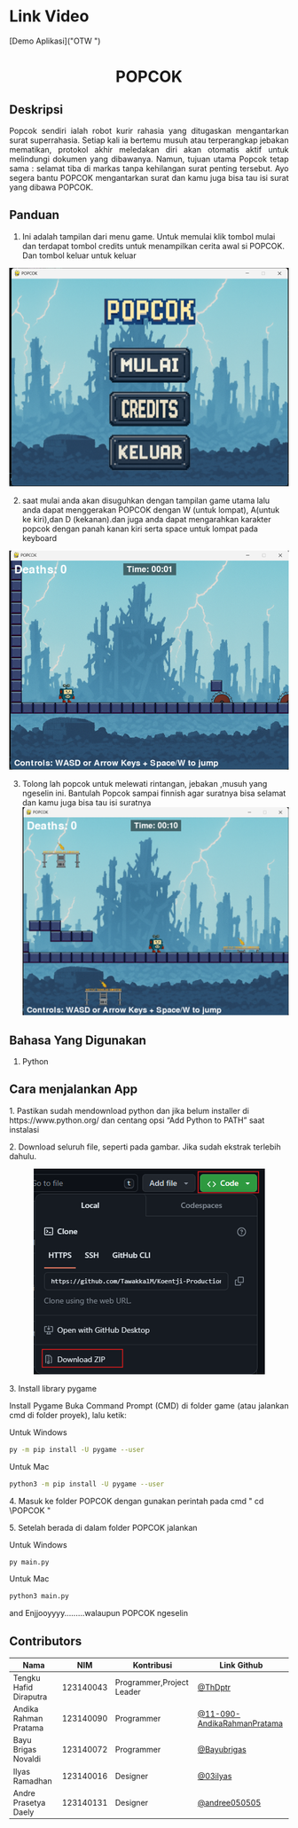# Link Video 

[Demo Aplikasi]("OTW ")


# <h1 align="center">POPCOK</h1>

## Deskripsi

<p align="justify">
  Popcok sendiri ialah robot kurir rahasia yang ditugaskan 
mengantarkan surat superrahasia. Setiap kali ia bertemu musuh 
atau terperangkap jebakan mematikan, protokol akhir meledakan
diri  akan otomatis aktif untuk melindungi dokumen yang dibawanya. 
Namun, tujuan utama Popcok tetap sama : selamat tiba di markas 
tanpa kehilangan surat penting tersebut.  Ayo segera bantu POPCOK 
mengantarkan surat dan kamu juga bisa tau isi surat yang dibawa POPCOK.
</p>

## Panduan 

1. Ini adalah tampilan dari menu game. Untuk memulai klik tombol mulai
   dan terdapat tombol credits untuk menampilkan cerita awal si POPCOK.
   Dan tombol keluar untuk keluar 

![Tampilan menu!](POPCOK/README/halaman_mulai.png)

2. saat mulai anda akan disuguhkan dengan tampilan game utama 
   lalu anda dapat menggerakan POPCOK dengan W (untuk lompat),
   A(untuk ke kiri),dan D (kekanan).dan juga anda dapat mengarahkan
   karakter popcok dengan panah kanan kiri serta space untuk lompat
   pada keyboard 

![Lompat lompat!](POPCOK/README/awal_game.png)

3. Tolong lah popcok untuk melewati rintangan, jebakan ,musuh yang 
ngeselin ini. Bantulah Popcok sampai finnish agar suratnya bisa 
selamat dan kamu juga bisa tau isi suratnya 
![Good luck!](POPCOK/README/saat_finnish.png)


## Bahasa Yang Digunakan

<ol>
    <li> Python</li>
</ol>


## Cara menjalankan App
<p>1. Pastikan sudah mendownload python dan jika belum installer di https://www.python.org/
      dan centang opsi “Add Python to PATH” saat instalasi</p>
<p>2. Download seluruh file, seperti pada gambar. Jika sudah ekstrak terlebih dahulu.</p>


<p align="center">
  <img src="POPCOK/README/zip.png" alt="Download File!" />
</p>
<p>3. Install library pygame</p>

<p align="justify">
Install Pygame Buka Command Prompt (CMD) di folder game 
(atau jalankan cmd di folder proyek), lalu ketik:
</p>

<p>Untuk Windows</p>

```bash
py -m pip install -U pygame --user
```

<p>Untuk Mac</p>

```bash
python3 -m pip install -U pygame --user
```
<p>4. Masuk ke folder POPCOK dengan gunakan perintah pada cmd " cd \POPCOK "</p>

<p>5. Setelah berada di dalam folder POPCOK jalankan </p>
<p>Untuk Windows</p>

```bash
py main.py

```

<p>Untuk Mac</p>

```bash
python3 main.py
```

<p>and Enjjooyyyy.........walaupun POPCOK ngeselin</p>


## Contributors

| Nama                      | NIM       | Kontribusi                 | Link Github                                                                  |
| --------------------------| --------- | -------------------------- | ---------------------------------------------------------------------------- |
| Tengku Hafid Diraputra    | 123140043 | Programmer,Project Leader  | [@ThDptr](https://github.com/ThDptr)                                         |
| Andika Rahman Pratama     | 123140090 | Programmer                 | [@11-090-AndikaRahmanPratama](https://github.com/11-090-AndikaRahmanPratama) |
| Bayu Brigas Novaldi       | 123140072 | Programmer                 | [@Bayubrigas](https://github.com/Bayubrigas)                                 |
| Ilyas Ramadhan            | 123140016 | Designer                   | [@03ilyas](https://github.com/03ilyas)                                       |
| Andre Prasetya Daely      | 123140131 | Designer                   | [@andree050505](http://github.com/andree050505)                              |

